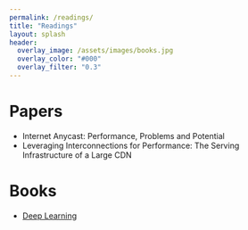 ```yaml
---
permalink: /readings/
title: "Readings"
layout: splash
header:
  overlay_image: /assets/images/books.jpg
  overlay_color: "#000"
  overlay_filter: "0.3"
---
```


Papers
===

 - Internet Anycast: Performance, Problems and Potential 
 - Leveraging Interconnections for Performance: The Serving Infrastructure of a Large CDN 

Books
===
 - [Deep Learning](/assets/books/deeplearningbook.pdf)


